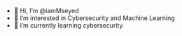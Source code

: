 - 👋 Hi, I’m @iamMseyed
- 👀 I’m interested in Cybersecurity and Machine Learning 
- 🌱 I’m currently learning cybersecurity

<!---
iamMseyed/iamMseyed is a ✨ special ✨ repository because its `README.md` (this file) appears on your GitHub profile.
You can click the Preview link to take a look at your changes.
--->
